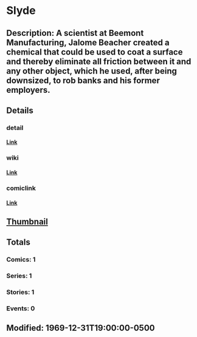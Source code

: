 # Slyde
## Description: A scientist at Beemont Manufacturing, Jalome Beacher created a chemical that could be used to coat a surface and thereby eliminate all friction between it and any other object, which he used, after being downsized, to rob banks and his former employers.
## Details
### detail
#### [Link](http://marvel.com/characters/2147/slyde?utm_campaign=apiRef&utm_source=225578a89fc76f3d20fbffda5d17a88d)
### wiki
#### [Link](http://marvel.com/universe/Slyde?utm_campaign=apiRef&utm_source=225578a89fc76f3d20fbffda5d17a88d)
### comiclink
#### [Link](http://marvel.com/comics/characters/1010874/slyde?utm_campaign=apiRef&utm_source=225578a89fc76f3d20fbffda5d17a88d)
## [Thumbnail](http://i.annihil.us/u/prod/marvel/i/mg/2/90/4c0035a51844b.jpg)
## Totals
### Comics: 1
### Series: 1
### Stories: 1
### Events: 0
## Modified: 1969-12-31T19:00:00-0500